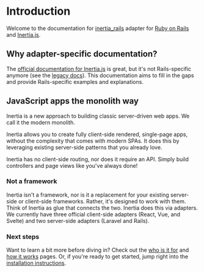 # Introduction

Welcome to the documentation for [inertia_rails](https://github.com/inertiajs/inertia-rails) adapter for [Ruby on Rails](https://rubyonrails.org/) and [Inertia.js](https://inertiajs.com/).

## Why adapter-specific documentation?

The [official documentation for Inertia.js](https://inertiajs.com) is great, but it's not Rails-specific anymore (see the [legacy docs](https://legacy.inertiajs.com)). This documentation aims to fill in the gaps and provide Rails-specific examples and explanations.

## JavaScript apps the monolith way

Inertia is a new approach to building classic server-driven web apps. We call it the modern monolith.

Inertia allows you to create fully client-side rendered, single-page apps, without the complexity that comes with modern SPAs. It does this by leveraging existing server-side patterns that you already love.

Inertia has no client-side routing, nor does it require an API. Simply build controllers and page views like you've always done!

### Not a framework

Inertia isn't a framework, nor is it a replacement for your existing server-side or client-side frameworks. Rather, it's designed to work with them. Think of Inertia as glue that connects the two. Inertia does this via adapters. We currently have three official client-side adapters (React, Vue, and Svelte) and two server-side adapters (Laravel and Rails).

### Next steps

Want to learn a bit more before diving in? Check out the [who is it for](/guide/who-is-it-for.md) and [how it works](/guide/how-it-works.md) pages. Or, if you're ready to get started, jump right into the [installation instructions](/guide/server-side-setup.md).
